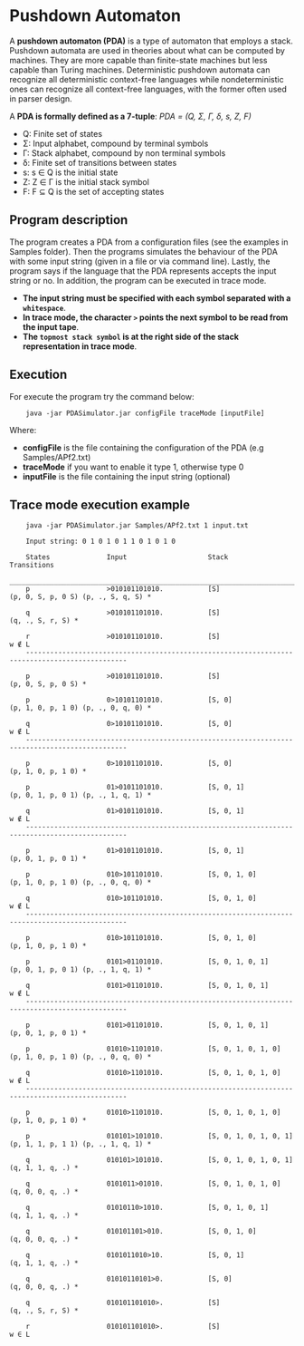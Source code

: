 # Pushdown Automaton
A **pushdown automaton (PDA)** is a type of automaton that employs a stack. Pushdown automata are used in theories about what can be computed by machines. They are more capable than finite-state machines but less capable than Turing machines. Deterministic pushdown automata can recognize all deterministic context-free languages while nondeterministic ones can recognize all context-free languages, with the former often used in parser design.

A **PDA is formally defined as a 7-tuple**:
*PDA = (Q, Σ, Γ, δ, s, Z, F)*
* Q: Finite set of states
* Σ: Input alphabet, compound by terminal symbols
* Γ: Stack alphabet, compound by non terminal symbols
* δ: Finite set of transitions between states
* s: s ∈ Q is the initial state
* Z: Z ∈ Γ is the initial stack symbol
* F: F ⊆ Q is the set of accepting states

## Program description
The program creates a PDA from a configuration files (see the examples in Samples folder). Then the programs simulates the behaviour of the PDA with some input string (given in a file or via command line). Lastly, the program says if the language that the PDA represents accepts the input string or no. In addition, the program can be executed in trace mode.
* **The input string must be specified with each symbol separated with a `whitespace`**.
* **In trace mode, the character `>` points the next symbol to be read from the input tape**.
* **The `topmost stack symbol` is at the right side of the stack representation in trace mode**.
## Execution

For execute the program try the command below:
```
    java -jar PDASimulator.jar configFile traceMode [inputFile]
```
Where:
* **configFile** is the file containing the configuration of the PDA (e.g Samples/APf2.txt)
* **traceMode** if you want to enable it type 1, otherwise type 0
* **inputFile** is the file containing the input string (optional)
## Trace mode execution example
```
    java -jar PDASimulator.jar Samples/APf2.txt 1 input.txt

    Input string: 0 1 0 1 0 1 1 0 1 0 1 0

    States              Input                    Stack                    Transitions              
    _________________________________________________________________________________________________
    p                   >010101101010.           [S]                      (p, 0, S, p, 0 S) (p, ., S, q, S) *

    q                   >010101101010.           [S]                      (q, ., S, r, S) *

    r                   >010101101010.           [S]                      w ∉ L
    -----------------------------------------------------------------------------------------------

    p                   >010101101010.           [S]                      (p, 0, S, p, 0 S) *

    p                   0>10101101010.           [S, 0]                   (p, 1, 0, p, 1 0) (p, ., 0, q, 0) *

    q                   0>10101101010.           [S, 0]                   w ∉ L
    -----------------------------------------------------------------------------------------------

    p                   0>10101101010.           [S, 0]                   (p, 1, 0, p, 1 0) *

    p                   01>0101101010.           [S, 0, 1]                (p, 0, 1, p, 0 1) (p, ., 1, q, 1) *

    q                   01>0101101010.           [S, 0, 1]                w ∉ L
    -----------------------------------------------------------------------------------------------

    p                   01>0101101010.           [S, 0, 1]                (p, 0, 1, p, 0 1) *

    p                   010>101101010.           [S, 0, 1, 0]             (p, 1, 0, p, 1 0) (p, ., 0, q, 0) *

    q                   010>101101010.           [S, 0, 1, 0]             w ∉ L
    -----------------------------------------------------------------------------------------------

    p                   010>101101010.           [S, 0, 1, 0]             (p, 1, 0, p, 1 0) *

    p                   0101>01101010.           [S, 0, 1, 0, 1]          (p, 0, 1, p, 0 1) (p, ., 1, q, 1) *

    q                   0101>01101010.           [S, 0, 1, 0, 1]          w ∉ L
    -----------------------------------------------------------------------------------------------

    p                   0101>01101010.           [S, 0, 1, 0, 1]          (p, 0, 1, p, 0 1) *

    p                   01010>1101010.           [S, 0, 1, 0, 1, 0]       (p, 1, 0, p, 1 0) (p, ., 0, q, 0) *

    q                   01010>1101010.           [S, 0, 1, 0, 1, 0]       w ∉ L
    -----------------------------------------------------------------------------------------------

    p                   01010>1101010.           [S, 0, 1, 0, 1, 0]       (p, 1, 0, p, 1 0) *

    p                   010101>101010.           [S, 0, 1, 0, 1, 0, 1]    (p, 1, 1, p, 1 1) (p, ., 1, q, 1) *

    q                   010101>101010.           [S, 0, 1, 0, 1, 0, 1]    (q, 1, 1, q, .) *

    q                   0101011>01010.           [S, 0, 1, 0, 1, 0]       (q, 0, 0, q, .) *

    q                   01010110>1010.           [S, 0, 1, 0, 1]          (q, 1, 1, q, .) *

    q                   010101101>010.           [S, 0, 1, 0]             (q, 0, 0, q, .) *

    q                   0101011010>10.           [S, 0, 1]                (q, 1, 1, q, .) *

    q                   01010110101>0.           [S, 0]                   (q, 0, 0, q, .) *

    q                   010101101010>.           [S]                      (q, ., S, r, S) *

    r                   010101101010>.           [S]                      w ∈ L
```

